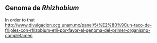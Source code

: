 ## Genoma de *Rhizhobium*
In order to that http://www.divulgacion.ccg.unam.mx/panel/5/%E2%80%9Cun-taco-de-frijoles-con-rhizobium-etli-por-favor-el-genoma-del-primer-organismo-completamen
